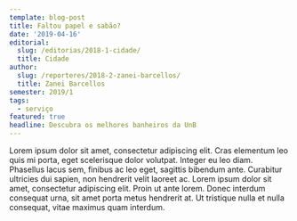 ```yaml
---
template: blog-post
title: Faltou papel e sabão?
date: '2019-04-16'
editorial:
  slug: /editorias/2018-1-cidade/
  title: Cidade
author:
  slug: /reporteres/2018-2-zanei-barcellos/
  title: Zanei Barcellos
semester: 2019/1
tags:
  - serviço
featured: true
headline: Descubra os melhores banheiros da UnB
---
```

Lorem ipsum dolor sit amet, consectetur adipiscing elit. Cras elementum leo quis mi porta, eget scelerisque dolor volutpat. Integer eu leo diam. Phasellus lacus sem, finibus ac leo eget, sagittis bibendum ante. Curabitur ultricies dui sapien, non hendrerit velit laoreet ac. Lorem ipsum dolor sit amet, consectetur adipiscing elit. Proin ut ante lorem. Donec interdum consequat urna, sit amet porta metus hendrerit at. Ut tristique nulla et nulla consequat, vitae maximus quam interdum.
